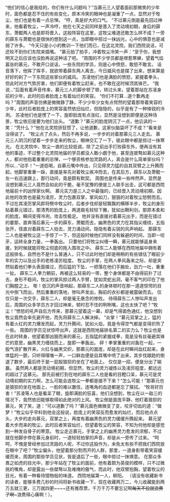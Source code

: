 “他们的信心是我给的，你们有什么问题吗？”当慕元三人望着面前那微笑的少年时，面色都是忍不住的有些变化，原本冷笑的眼神也是凝重了一点，显然对于牧尘，他们也是有着一点忌惮。
“哼，真是好大的口气。
”不过慕元倒是最先回过神来，他看着牧尘，一声冷哼，他在七天之前同样是晋入了灵动境初期，身后的薛东，萧鲲两人也是即将晋入，这般阵容在这里，这牧尘难道还敢怎么样不成？一旁的薛东与萧鲲也是很快的想到这一点，当即眼中掠过一抹凶光，心中的惧意也是减弱了许多。
“今天只是小小的教训一下他们而已，在这北灵院，我们西院说话，可还轮不到你们东院来插嘴。
”慕元拍了拍手，冲着牧尘冷笑一声：“至于你，我想明天之后应该也没脸再说这种话了吧。
”周围的不少学员都是噤惹寒蝉，望着气焰嚣张的慕元，不敢开口说话，一些东院的学员，则是心中愤怒，敢怒不敢言。
话音落下，他挥了挥手，就欲带着薛东两人离去，今日威风也是摆了出来，想来算是好好的刹了一下东院这些家伙的威风。
苏凌他们也是满脸的愤怒，紧握着拳头，但此时对方气势厉害，他们即便有着牧尘赶来，也不敢在这时候顶其锋芒。
“我说...”后面有着声音传来，慕元三人的脚步顿了顿，转过头来，望着那站在苏凌身前的少年，此时的后者脸庞上有着灿烂的笑容。
“你们不打算...道个歉再走吗？”周围的声音仿佛是微微静了静，不少少年少女有点愕然的望着那带着笑容的少年，此时后者脸庞上的笑容虽然依旧灿烂，但隐隐的，似乎是有了一种锋锐的冷冽。
苏凌他们也是愣了一下，旋即脸庞有点涨红，显然是没想到即便是这种场景，牧尘依旧是要为他们出头。
“道歉？”慕元的脸庞阴沉了一点，他讥讽的一笑：“凭什么？”他在北灵院骄狂惯了，让他道歉，这家伙脑袋坏了不成？“看来是没得谈了。
”牧尘点了点头，然后不再多说，一步步的对着那慕元三人走去。
慕元三人阴沉的望着一步步走来的牧尘，眼神交汇了一下，彼此眼中都是掠过一抹寒光。
在北灵院中，牧尘一直的比较低调，除了之前出手打败薛东外，便再没有其他的事迹，不过整个北灵院地届的学员都没人敢小觑于他，甚至连桀骜如慕元这种人，都对他抱着重重的忌惮，一个够资格参加灵路的人，真会是什么简单家伙吗？所以...“动手！”一道低喝，自慕元嘴中传出，只见得灵力猛的自其双臂之上升腾而起，他脚掌重重一跺，直接是率先对着牧尘疾冲而去，在其后方，薛东以及萧鲲一左一右迅速跟上，那行动间，竟是颇有默契。
周围也是传来一些哗然声，显然是没想到慕元三人竟然会如此的干脆，毫不犹豫的便是三人联手出击，这可都是西院地届前十的凶悍家伙啊。
慕元实力是三人之中最强的，已经晋入灵动境初期，因此他的攻势也是最为凌厉，灵力包裹双掌，掌风如刀，狠狠的对着牧尘怒劈而去。
不过在其凌厉掌风即将劈中牧尘时，后者步伐却是轻飘飘的横移半步，牧尘的身形贴着慕元错过，那清秀的脸庞上，两道眉毛轻轻下撇，犹如出鞘利剑，那原本柔和的脸庞，瞬间变得冷冽，攻击性极足。
他并没有直接对着慕元出手，而是在错过的霎那，直奔落后慕元一步的薛东，萧鲲而去，幽黑色的灵力在其指尖缠绕，五指张开，径直对着薛东二人拍去，灵力涌动间，隐隐有着尖锐的风声响起。
那薛东二人也是被牧尘这一手惊了一下，但这般时候他们同样没有躲避的时间，当即一咬牙，运转全身力量，一拳轰出。
只要他们将牧尘纠缠一瞬，慕元就能够返身来援，到时候就能将牧尘彻底的拖入围攻之中。
薛东二人能够在西院地届中拥有着这般排名，自然也不是什么普通人，只不过此时他们却是稍稍的有些错估了眼前少年的实力以及出手的老练凌厉程度。
牧尘的手掌，在两人拳风轰来之际，却是突然贴着他们拳头表面搽过，而后猛的下坠，一把落在他们手腕处，劲力一吐，重重一扯。
薛东二人拳力朝前，再被这么轻易的一带，整个身体都是不由得前扑了过去，身形不稳间，牧尘的掌风掠过两人手臂，犹如灵蛇出洞，毫不客气的印在了他们胸膛之上。
嘭！低沉的声音响起，那薛东二人的身体顿时在那一道道惊愕的目光中倒飞而出，然后重重的落地，惨叫声发出，胸前的衣衫都是被震破而去。
仅仅只是一次交手，薛东二人，却是毫无悬念的惨败。
待得薛东二人惨叫声发出后，周围的众多学员方才回过神来，顿时忍不住的咧咧嘴，这也太快了吧？“牧尘！”愤怒的吼声自后方传来，那慕元望着这一幕，却是气得面色通红，他没想到牧尘竟然会率先避开他，而先将薛东二人解决掉。
“炎掌！”慕元双掌之上，猛的有着火红的灵力爆发而起，灵力升腾间，犹如火焰，竟是令得空气都是变得炽热了一些。
周围的学员见状惊呼出声，这就是西院地届排名第二的实力么？牧尘也是在此时转身，他望着那凶狠而来的慕元，五指猛的紧握成拳，竟是没有丝毫避其锋芒的意思，幽黑灵力缠绕而上，旋即一拳轰出。
砰！拳掌重重的对轰在一起，一股气浪扩散开来，火红与幽黑交织，那慕元的面庞，却是在此时瞬间血红起来，身体猛的一颤，只听得噗嗤一声，一口鲜血便是自其嘴中喷了出来，其步伐踉跄的倒退了数步，最后终于是一屁股狼狈的坐在了地面上。
仅仅是一招，便是分出了输赢。
虽然两人都是灵动境初期，但显然，牧尘的灵力凝炼以及凌厉程度，都远远的超过了这慕元。
那先前被打到在地的薛东二人也是看的目瞪口呆，慕元可是灵动境初期的实力啊，怎么可能会连牧尘一拳都是接不下来？“怎么可能！”那慕元也是狼狈的坐在地面上，一脸的难以置信，连嘴角的血迹都是忘了搽拭。
“牧哥好厉害！”苏凌等人也是看呆了眼，旋即满脸的狂喜，他们没想到，牧尘在以一敌三的情况下，竟然依旧能够取得如此绝对的上风。
牧尘倒是面庞平静，他盯着狼狈的慕元，笑了笑，道：“可以道歉了吗？”慕元面色微微变了变，咬牙切齿的道：“做梦！”牧尘似乎早料到他会这般说，脸庞上的笑容反而愈发的灿烂，而后他点点头，大步的走向慕元，双掌之上，再度有着幽黑色的灵力缓缓升腾起来。
慕元望着大步而来的牧尘，此时后者笑容灿烂，但望着牧尘的笑容，不知为何他却是感觉到一种发自骨子的寒意。
牧尘走近慕元，手掌之上的幽黑灵力愈发的浓郁，不过就在他脚步停在慕元身前时，一道轻轻拍掌的声音，却是从一旁传了过来。
“呵呵，不愧是曾经参加过灵路的人呢，不过你这般作为，未免太有些不把我们西院放在眼中了吧？”牧尘偏头，他望着那分割而开的人群，那里，一道身影带着笑容缓缓而来，周围的那些学员见状，皆是退后了一些，眼中掠过一抹惧意。
在那众多畏之如虎的目光中，那少年站在了牧尘的面前，他有着颇为英俊的模样，只不过微挑的嘴角，却是露出一些桀骜以及难掩的傲气，而此时，他双臂抱胸，望着牧尘的目光，有着一种看待猎物般的味道。
西院地届第一人，柳阳。
（请没有收藏新书的读者，能够多费几秒的时间将新书收藏一下，现在收藏两万二，今儿收藏能到两万五就三更，三万就四更~~~~还有推荐票，千万千万不要忘记啊~~每天不投就浪费了啊~~~浪费得心痛啊！）。
